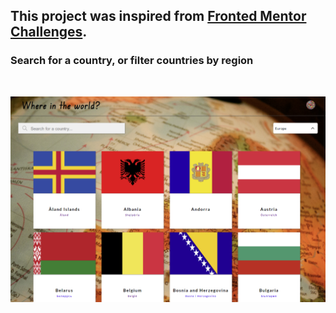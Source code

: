 ## This project was inspired from [Fronted Mentor Challenges](https://www.frontendmentor.io/challenges/rest-countries-api-with-color-theme-switcher-5cacc469fec04111f7b848ca).

### Search for a country, or filter countries by region

<br/>

![](./cover.png)

